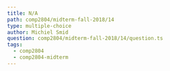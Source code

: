 ```yaml
---
title: N/A
path: comp2804/midterm-fall-2018/14
type: multiple-choice
author: Michiel Smid
question: comp2804/midterm-fall-2018/14/question.ts
tags:
  - comp2804
  - comp2804-midterm
---
```


